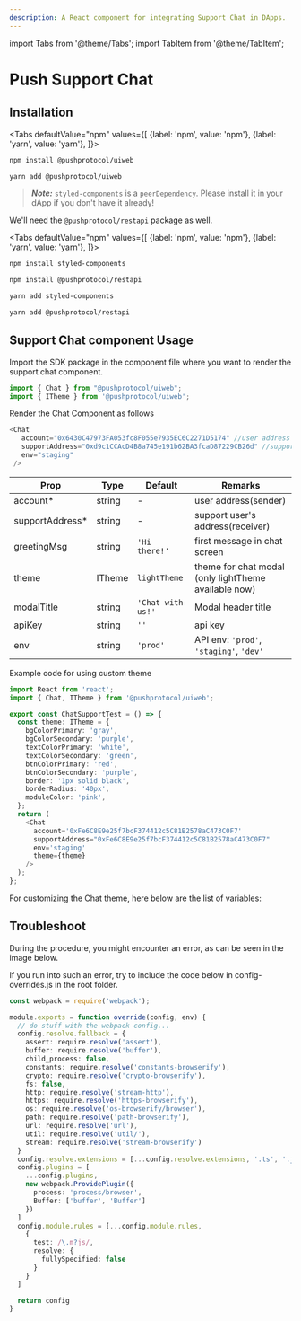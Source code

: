 ```yaml
---
description: A React component for integrating Support Chat in DApps.
---
```


import Tabs from '@theme/Tabs';
import TabItem from '@theme/TabItem';

# Push Support Chat

## Installation

<Tabs
    defaultValue="npm"
    values={[
        {label: 'npm', value: 'npm'},
        {label: 'yarn', value: 'yarn'},
    ]}>
<TabItem value="npm">

```bash
npm install @pushprotocol/uiweb
```
</TabItem>
<TabItem value="yarn">

```bash
yarn add @pushprotocol/uiweb
```
</TabItem>
</Tabs>

> _**Note:**_ `styled-components` is a `peerDependency`. Please install it in your dApp if you don't have it already!

We'll need the `@pushprotocol/restapi` package as well.

<Tabs
    defaultValue="npm"
    values={[
        {label: 'npm', value: 'npm'},
        {label: 'yarn', value: 'yarn'},
    ]}>
<TabItem value="npm">

```bash
npm install styled-components

npm install @pushprotocol/restapi
```
</TabItem>
<TabItem value="yarn">

```bash
yarn add styled-components

yarn add @pushprotocol/restapi
```
</TabItem>
</Tabs>

## Support Chat component Usage

Import the SDK package in the component file where you want to render the support chat component.

```typescript
import { Chat } from "@pushprotocol/uiweb";
import { ITheme } from '@pushprotocol/uiweb';
```

Render the Chat Component as follows

```typescript
<Chat
   account="0x6430C47973FA053fc8F055e7935EC6C2271D5174" //user address
   supportAddress="0xd9c1CCAcD4B8a745e191b62BA3fcaD87229CB26d" //support address
   env="staging"
 />
```

| Prop             | Type   | Default           | Remarks                                              |
| ---------------- | ------ | ----------------- | ---------------------------------------------------- |
| account\*        | string | -                 | user address(sender)                                 |
| supportAddress\* | string | -                 | support user's address(receiver)                     |
| greetingMsg      | string | `'Hi there!'`     | first message in chat screen                         |
| theme            | ITheme | `lightTheme`      | theme for chat modal (only lightTheme available now) |
| modalTitle       | string | `'Chat with us!'` | Modal header title                                   |
| apiKey           | string | `''`              | api key                                              |
| env              | string | `'prod'`          | API env: `'prod'`, `'staging'`, `'dev'`              |

Example code for using custom theme

```typescript
import React from 'react';
import { Chat, ITheme } from '@pushprotocol/uiweb';

export const ChatSupportTest = () => {
  const theme: ITheme = {
    bgColorPrimary: 'gray',
    bgColorSecondary: 'purple',
    textColorPrimary: 'white',
    textColorSecondary: 'green',
    btnColorPrimary: 'red',
    btnColorSecondary: 'purple',
    border: '1px solid black',
    borderRadius: '40px',
    moduleColor: 'pink',
  };
  return (
    <Chat
      account='0xFe6C8E9e25f7bcF374412c5C81B2578aC473C0F7'
      supportAddress="0xFe6C8E9e25f7bcF374412c5C81B2578aC473C0F7"
      env='staging'
      theme={theme}
    />
  );
};
```

For customizing the Chat theme, here below are the list of variables:

<!-- <figure><img src="../../../../.gitbook/assets/Push Sdk Diagram (1).png" alt=""><figcaption><p>List of all themes variable</p></figcaption></figure>

<figure><img src="../../../../.gitbook/assets/pushLogo.png" alt=""><figcaption><p>How Chat Component will look in your dapp</p></figcaption></figure>

<figure><img src="../../../../.gitbook/assets/chat1.png" alt=""><figcaption><p>How Chat Component will look in your dapp</p></figcaption></figure>

<figure><img src="../../../../.gitbook/assets/chat2.png" alt=""><figcaption><p>How Chat Component will look in your dapp</p></figcaption></figure> -->

## Troubleshoot

During the procedure, you might encounter an error, as can be seen in the image below.

<!-- <figure><img src="../../../../.gitbook/assets/err-1.png" alt=""><figcaption></figcaption></figure> -->

If you run into such an error, try to include the code below in config-overrides.js in the root folder.

```typescript
const webpack = require('webpack');

module.exports = function override(config, env) {
  // do stuff with the webpack config...
  config.resolve.fallback = {
    assert: require.resolve('assert'),
    buffer: require.resolve('buffer'),
    child_process: false,
    constants: require.resolve('constants-browserify'),
    crypto: require.resolve('crypto-browserify'),
    fs: false,
    http: require.resolve('stream-http'),
    https: require.resolve('https-browserify'),
    os: require.resolve('os-browserify/browser'),
    path: require.resolve('path-browserify'),
    url: require.resolve('url'),
    util: require.resolve('util/'),
    stream: require.resolve('stream-browserify')
  }
  config.resolve.extensions = [...config.resolve.extensions, '.ts', '.js']
  config.plugins = [
    ...config.plugins,
    new webpack.ProvidePlugin({
      process: 'process/browser',
      Buffer: ['buffer', 'Buffer']
    })
  ]
  config.module.rules = [...config.module.rules,
    {
      test: /\.m?js/,
      resolve: {
        fullySpecified: false
      }
    }
  ]

  return config
}
```
